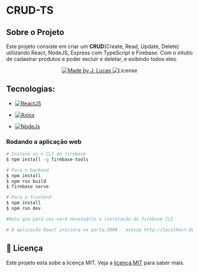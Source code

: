 # CRUD-TS
## Sobre o Projeto

Este projeto consiste em criar um <strong>CRUD</strong>(Create, Read, Update, Delete) utilizando React, NodeJS, Express com TypeScript e Firebase. Com o intutio de cadastrar produtos e poder excluir e deletar, e exibindo todos eles.

<p align="center">
<a href="https://www.linkedin.com/in/jo%C3%A3o-lucas-nascimento-andrade-34574398/">
    <img alt="Made by J. Lucas" src="https://img.shields.io/badge/made%20by-Jo%C3%A3o%20Lucas-blue">
</a>

<img alt="License" src="https://img.shields.io/badge/license-MIT-brightgreen?color=blue">
</p>

## Tecnologias:

- <a href="https://reactjs.org/">
  <img alt="ReactJS" src="https://img.shields.io/static/v1?color=blue&label=React&message=JS&?style=plastic&logo=React">
</a>

- <a href="https://axios-http.com/ptbr/docs/intro">
  <img alt="Axios" src="https://img.shields.io/badge/Using-Axios-blue">
</a>

- <a href="https://nodejs.org/en/about/">
  <img alt="NodeJs" src="https://img.shields.io/badge/Using-NodeJS-blue">
</a>



### Rodando a aplicação web

```bash
# Instale as o CLI do firebase
$ npm install -g firebase-tools

# Para o backend
$ npm install
$ npm run build
$ firebase serve

# Para o frontend
$ npm install
$ npm run dev

#Note que para uso será necessário a instalação do firebase CLI

# A aplicação React iniciara na porta:3000 - acesse http://localhost:8080
```
## 📝 Licença

Este projeto esta sobe a licença MIT. Veja a <a href="https://opensource.org/licenses/MIT">licença MIT</a> para saber mais.
